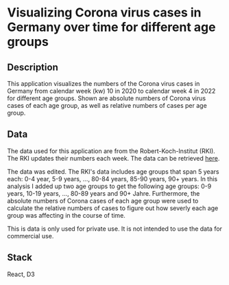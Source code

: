 # Visualizing Corona virus cases in Germany over time for different age groups

## Description

This application visualizes the numbers of the Corona virus cases in Germany from calendar week (kw) 10 in 2020 to calendar week 4 in 2022 for different age groups. Shown are absolute numbers of Corona virus cases of each age group, as well as relative numbers of cases per age group.

## Data

The data used for this application are from the Robert-Koch-Institut (RKI). The RKI updates their numbers each week. The data can be retrieved [here](https://www.rki.de/DE/Content/InfAZ/N/Neuartiges_Coronavirus/Daten/Altersverteilung.html).

The data was edited. The RKI's data includes age groups that span 5 years each: 0-4 year, 5-9 years, ..., 80-84 years, 85-90 years, 90+ years. In this analysis I added up two age groups to get the following age groups: 0-9 years, 10-19 years, ..., 80-89 years and 90+ Jahre. Furthermore, the absolute numbers of Corona cases of each age group were used to calculate the relative numbers of cases to figure out how severly each age group was affecting in the course of time.

This is data is only used for private use. It is not intended to use the data for commercial use.

## Stack

React, D3
